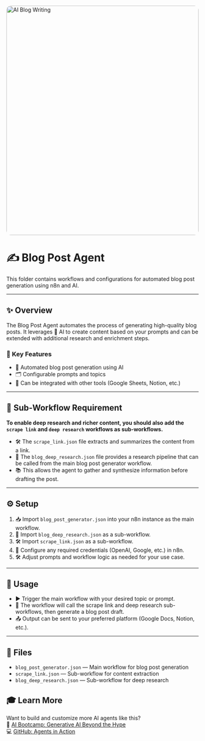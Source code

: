 <img src="https://media0.giphy.com/media/v1.Y2lkPTc5MGI3NjExdzB5cjY4YTY4MGs2ZDQxNWdsM3RxMjVwYm42bHpscnVwbnN4NjVqeCZlcD12MV9pbnRlcm5hbF9naWZfYnlfaWQmY3Q9Zw/VzHq1HMblXXQRIRNJf/giphy.gif" alt="AI Blog Writing" style="width:100%;height:600px;object-fit:cover;border-radius:12px;" />

# ✍️ Blog Post Agent

This folder contains workflows and configurations for automated blog post generation using n8n and AI.

---

## ✨ Overview
The Blog Post Agent automates the process of generating high-quality blog posts. It leverages 🤖 AI to create content based on your prompts and can be extended with additional research and enrichment steps.

### 🚀 Key Features
- 📝 Automated blog post generation using AI
- 🗂️ Configurable prompts and topics
- 🔗 Can be integrated with other tools (Google Sheets, Notion, etc.)

---

## 🧩 Sub-Workflow Requirement
**To enable deep research and richer content, you should also add the `scrape link` and `deep research` workflows as sub-workflows.**
- 🛠️ The `scrape_link.json` file extracts and summarizes the content from a link. 
- 🧠 The `blog_deep_research.json` file provides a research pipeline that can be called from the main blog post generator workflow.
- 📚 This allows the agent to gather and synthesize information before drafting the post.

---

## ⚙️ Setup
1. 📥 Import `blog_post_generator.json` into your n8n instance as the main workflow.
2. 🧠 Import `blog_deep_research.json` as a sub-workflow.
3. 🛠️ Import `scrape_link.json` as a sub-workflow.
4. 🔑 Configure any required credentials (OpenAI, Google, etc.) in n8n.
5. 🛠️ Adjust prompts and workflow logic as needed for your use case.

---

## 🚦 Usage
- ▶️ Trigger the main workflow with your desired topic or prompt.
- 🔄 The workflow will call the scrape link and deep research sub-workflows, then generate a blog post draft.
- 📤 Output can be sent to your preferred platform (Google Docs, Notion, etc.).

---

## 📁 Files
- `blog_post_generator.json` — Main workflow for blog post generation
- `scrape_link.json` — Sub-workflow for content extraction
- `blog_deep_research.json` — Sub-workflow for deep research

## 🎓 Learn More
Want to build and customize more AI agents like this?\
📖 [AI Bootcamp: Generative AI Beyond the Hype](https://maven.com/boring-bot/ml-system-design)\
💻 [GitHub: Agents in Action](https://github.com/traversaal-ai/agents-in-action)


